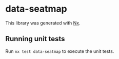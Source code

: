# data-seatmap

This library was generated with [Nx](https://nx.dev).

## Running unit tests

Run `nx test data-seatmap` to execute the unit tests.
